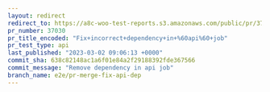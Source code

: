 ```yaml
---
layout: redirect
redirect_to: https://a8c-woo-test-reports.s3.amazonaws.com/public/pr/37030/api/index.html
pr_number: 37030
pr_title_encoded: "Fix+incorrect+dependency+in+%60api%60+job"
pr_test_type: api
last_published: "2023-03-02 09:06:13 +0000"
commit_sha: 638c82148ac1a6f01e84a2f29188392fde367566
commit_message: "Remove dependency in api job"
branch_name: e2e/pr-merge-fix-api-dep
---
```

